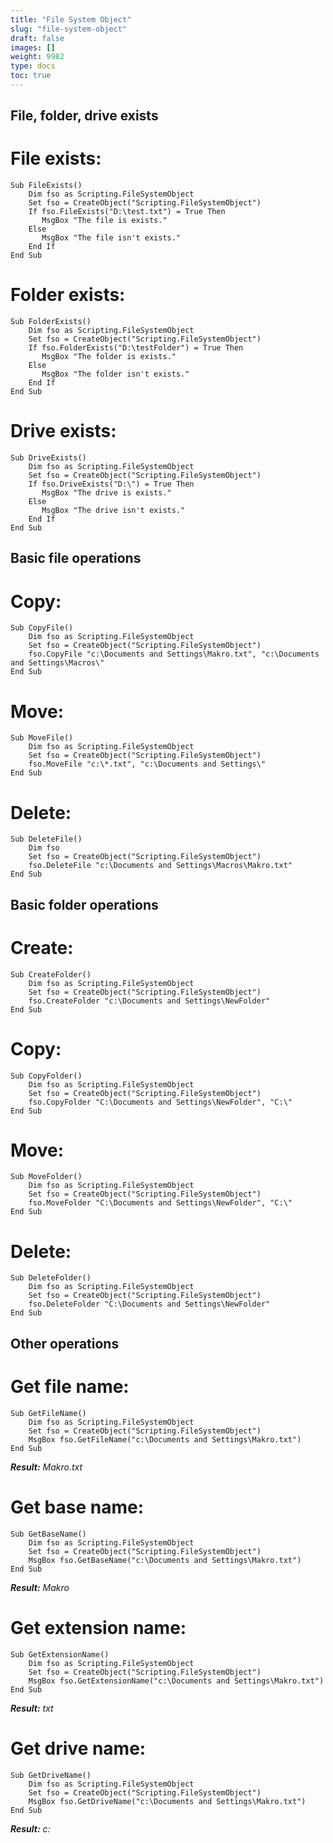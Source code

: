 ```yaml
---
title: "File System Object"
slug: "file-system-object"
draft: false
images: []
weight: 9982
type: docs
toc: true
---
```


## File, folder, drive exists
File exists:
===========

    Sub FileExists()
        Dim fso as Scripting.FileSystemObject
        Set fso = CreateObject("Scripting.FileSystemObject")
        If fso.FileExists("D:\test.txt") = True Then
           MsgBox "The file is exists."
        Else
           MsgBox "The file isn't exists."
        End If
    End Sub

Folder exists:
==============

    Sub FolderExists()
        Dim fso as Scripting.FileSystemObject
        Set fso = CreateObject("Scripting.FileSystemObject")
        If fso.FolderExists("D:\testFolder") = True Then
           MsgBox "The folder is exists."
        Else
           MsgBox "The folder isn't exists."
        End If
    End Sub

Drive exists:
=============

    Sub DriveExists()
        Dim fso as Scripting.FileSystemObject
        Set fso = CreateObject("Scripting.FileSystemObject")
        If fso.DriveExists("D:\") = True Then
           MsgBox "The drive is exists."
        Else
           MsgBox "The drive isn't exists."
        End If
    End Sub

## Basic file operations
Copy:
=====

    Sub CopyFile()
        Dim fso as Scripting.FileSystemObject
        Set fso = CreateObject("Scripting.FileSystemObject")
        fso.CopyFile "c:\Documents and Settings\Makro.txt", "c:\Documents and Settings\Macros\"
    End Sub

Move:
=====

    Sub MoveFile()
        Dim fso as Scripting.FileSystemObject
        Set fso = CreateObject("Scripting.FileSystemObject")
        fso.MoveFile "c:\*.txt", "c:\Documents and Settings\"
    End Sub

Delete:
=======

    Sub DeleteFile()
        Dim fso
        Set fso = CreateObject("Scripting.FileSystemObject")
        fso.DeleteFile "c:\Documents and Settings\Macros\Makro.txt"
    End Sub




## Basic folder operations
Create:
=======

    Sub CreateFolder()
        Dim fso as Scripting.FileSystemObject
        Set fso = CreateObject("Scripting.FileSystemObject")
        fso.CreateFolder "c:\Documents and Settings\NewFolder"
    End Sub

Copy:
=====

    Sub CopyFolder()
        Dim fso as Scripting.FileSystemObject
        Set fso = CreateObject("Scripting.FileSystemObject")
        fso.CopyFolder "C:\Documents and Settings\NewFolder", "C:\"
    End Sub

Move:
=====

    Sub MoveFolder()
        Dim fso as Scripting.FileSystemObject
        Set fso = CreateObject("Scripting.FileSystemObject")
        fso.MoveFolder "C:\Documents and Settings\NewFolder", "C:\"
    End Sub

Delete:
=======

    Sub DeleteFolder()
        Dim fso as Scripting.FileSystemObject
        Set fso = CreateObject("Scripting.FileSystemObject")
        fso.DeleteFolder "C:\Documents and Settings\NewFolder"
    End Sub






## Other operations
Get file name:
==============

    Sub GetFileName()
        Dim fso as Scripting.FileSystemObject
        Set fso = CreateObject("Scripting.FileSystemObject")
        MsgBox fso.GetFileName("c:\Documents and Settings\Makro.txt")
    End Sub

***Result:** Makro.txt*

Get base name:
==============

    Sub GetBaseName()
        Dim fso as Scripting.FileSystemObject
        Set fso = CreateObject("Scripting.FileSystemObject")
        MsgBox fso.GetBaseName("c:\Documents and Settings\Makro.txt")
    End Sub

***Result:** Makro*

Get extension name:
===================
    Sub GetExtensionName()
        Dim fso as Scripting.FileSystemObject
        Set fso = CreateObject("Scripting.FileSystemObject")
        MsgBox fso.GetExtensionName("c:\Documents and Settings\Makro.txt")
    End Sub

***Result:** txt*

Get drive name:
===============

    Sub GetDriveName()
        Dim fso as Scripting.FileSystemObject
        Set fso = CreateObject("Scripting.FileSystemObject")
        MsgBox fso.GetDriveName("c:\Documents and Settings\Makro.txt")
    End Sub

***Result:** c:*

